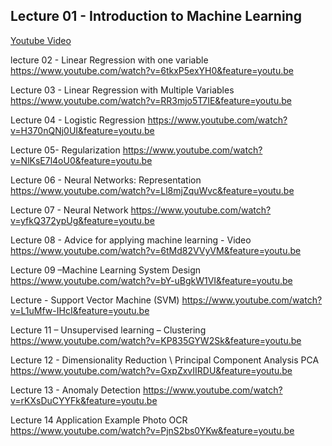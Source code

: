 ## Lecture 01 - Introduction to Machine Learning
[Youtube Video](https://www.youtube.com/watch?v=82LjjOeDS7E&feature=youtu.be)

lecture 02 - Linear Regression with one variable
https://www.youtube.com/watch?v=6tkxP5exYH0&feature=youtu.be

Lecture 03 - Linear Regression with Multiple Variables
https://www.youtube.com/watch?v=RR3mjo5T7IE&feature=youtu.be

Lecture 04 - Logistic Regression
https://www.youtube.com/watch?v=H370nQNj0UI&feature=youtu.be

Lecture 05- Regularization
https://www.youtube.com/watch?v=NlKsE7l4oU0&feature=youtu.be

Lecture 06 - Neural Networks: Representation
https://www.youtube.com/watch?v=Ll8mjZquWvc&feature=youtu.be

Lecture 07 - Neural Network
https://www.youtube.com/watch?v=yfkQ372ypUg&feature=youtu.be

Lecture 08 - Advice for applying machine learning - Video
https://www.youtube.com/watch?v=6tMd82VVyVM&feature=youtu.be


Lecture 09 –Machine Learning System Design
https://www.youtube.com/watch?v=bY-uBgkW1VI&feature=youtu.be


Lecture - Support Vector Machine (SVM)
https://www.youtube.com/watch?v=L1uMfw-IHcI&feature=youtu.be


Lecture 11 – Unsupervised learning – Clustering
https://www.youtube.com/watch?v=KP835GYW2Sk&feature=youtu.be


Lecture 12 - Dimensionality Reduction \ Principal Component Analysis PCA
https://www.youtube.com/watch?v=GxpZxvIIRDU&feature=youtu.be


Lecture 13 - Anomaly Detection
https://www.youtube.com/watch?v=rKXsDuCYYFk&feature=youtu.be


Lecture 14 Application Example Photo OCR
https://www.youtube.com/watch?v=PjnS2bs0YKw&feature=youtu.be

